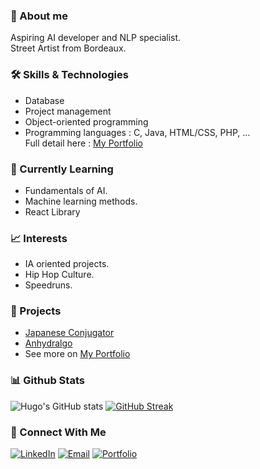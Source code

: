 ### 👋 About me 

Aspiring AI developer and NLP specialist. <br>
Street Artist from Bordeaux.

### 🛠️ Skills & Technologies

* Database 
* Project management
* Object-oriented programming
* Programming languages : C, Java, HTML/CSS, PHP, ... <br>
Full detail here : [My Portfolio](https://hugoretail.github.io/Portfolio/index.html)

### 🌱 Currently Learning

* Fundamentals of AI. <br>
* Machine learning methods. <br>
* React Library <br>

### 📈 Interests

* IA oriented projects. <br>
* Hip Hop Culture. <br>
* Speedruns. <br>

### 🚀 Projects

* [Japanese Conjugator](https://hugoretail.github.io/Japanese-Conjugator/)
* [Anhydralgo](https://github.com/khalidOuhmid/anhydralgo)
* See more on [My Portfolio](https://hugoretail.github.io/Portfolio/index.html)

### 📊 Github Stats

![Hugo's GitHub stats](https://github-readme-stats.vercel.app/api?username=hugoretail&show_icons=true&theme=radical)
[![GitHub Streak](https://streak-stats.demolab.com/?user=hugoretail&theme=radical)](https://git.io/streak-stats)


### 🤝 Connect With Me

[![LinkedIn](https://img.shields.io/badge/-LinkedIn-blue?style=flat-square&logo=LinkedIn&logoColor=white)](https://www.linkedin.com/in/hugo-retail-4036062a0/)
[![Email](https://img.shields.io/badge/Email-hugo.retail@hotmail.com-red?style=flat-square&logo=Gmail&logoColor=white)](mailto:hugo.retail@hotmail.com)
[![Portfolio](https://img.shields.io/badge/Portfolio-Visit-green?style=flat-square&logo=html5&logoColor=white)](https://hugoretail.github.io/Portfolio/index.html)

